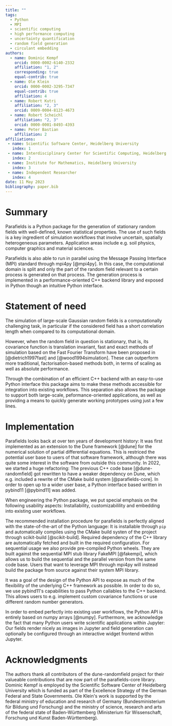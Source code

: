 ```yaml
---
title: ""
tags:
  - Python
  - MPI
  - scientific computing
  - high performance computing
  - uncertainty quantification
  - random field generation
  - circulant embedding
authors:
  - name: Dominic Kempf
    orcid: 0000-0002-6140-2332
    affiliation: "1, 2"
    corresponding: true
    equal-contrib: true
  - name: Ole Klein
    orcid: 0000-0002-3295-7347
    equal-contrib: true
    affiliation: 4
  - name: Robert Kutri
    affiliation: "2, 3"
    orcid: 0009-0004-8123-4673
  - name: Robert Scheichl
    affiliation: "2, 3"
    orcid: 0000-0001-8493-4393
  - name: Peter Bastian
    affiliation: 2
affiliations:
 - name: Scientific Software Center, Heidelberg University
   index: 1
 - name: Interdisciplinary Center for Scientific Computing, Heidelberg University
   index: 2
 - name: Institute for Mathematics, Heidelberg University
   index: 3
 - name: Independent Researcher
   index: 4
date: 11 May 2023
bibliography: paper.bib
---
```


# Summary

Parafields is a Python package for the generation of stationary random fields
with well-defined, known statistical properties. The use of such fields is a key ingredient of simulation
workflows that involve uncertain, spatially heterogeneous parameters. Application areas include
e.g. soil physics, computer graphics and material sciences.

Parafields is also able to run in parallel using the Message Passing Interface (MPI) standard through mpi4py [@mpi4py].
In this case, the computational domain is split and only the part of the random field relevant
to a certain process is generated on that process. The generation process is implemented in a performance-oriented
C++ backend library and exposed in Python though an intuitive Python interface.

# Statement of need

The simulation of large-scale Gaussian random fields is a computationally
challenging task, in particular if the considered field has a short correlation
length when compared to its computational domain.

However, when the random field in question is stationary, that is, its covariance
function is translation invariant, fast and exact methods of simulation based on the
Fast Fourier Transform have been proposed in [@dietrich1997fast] and
[@wood1994simulation]. These can outperform more traditional, factorisation-based
methods both, in terms of scaling as well as absolute performance.

Through the combination of an efficient C++ backend
with an easy-to-use Python interface this package aims to make these methods accessible
for integration into existing workflows. This separation also allows the package
to support both large-scale, peformance-oriented applications, as well as providing
a means to quickly generate working prototypes using just a few lines.


# Implementation

Parafields looks back at over ten years of development history: It was first implemented as an extension to the
Dune framework [@dune] for the numerical solution of partial differential equations. This is restriced the potential
user base to users of that software framework, although there was quite some interest in the software from outside this community.
In 2022, we started a huge refactoring: The previous C++ code base [@dune-randomfield] got rewritten to have a weaker dependency on Dune, which
e.g. included a rewrite of the CMake build system [@parafields-core]. In order to open up to a wider user base, a Python interface based written in pybind11 [@pybind11] was added.

When engineering the Python package, we put special emphasis on the following usability aspects: Installability, customizabilility and embedding into existing user workflows.

The recommended installation procedure for parafields is perfectly aligned with the state-of-the-art of the Python language: It is installable through `pip` and automatically compiles using the CMake build systen of the project through scikit-build [@scikit-build]. Required dependency of the C++ library are automatically fetched and built in the required configuration. For sequential usage we also provide
pre-compiled Python wheels. They are built against the sequential MPI stub library FakeMPI [@fakempi], which allows us to build the sequential and the parallel version from the same code base. Users that want to leverage MPI through mpi4py will instead build the package from source against their system MPI library.

It was a goal of the design of the Python API to expose as much of the flexibility of the underlying C++ framework as possible.
In order to do so, we use pybind11's capabilities to pass Python callables to the C++ backend.
This allows users to e.g. implement custom covariance functions or use different random number generators.

In order to embed perfectly into existing user workflows, the Python API is entirely based on numpy arrays [@numpy].
Furthermore, we acknowledge the fact that many Python users write scientific applications within Jupyter: Our fields render nicely as images in Jupyter and field generation can optionally be configured
through an interactive widget frontend within Jupyter.


# Acknowledgments

The authors thank all contributors of the dune-randomfield project for their valueable contributions that are now part of the parafields-core library.
Dominic Kempf is employed by the Scientific Software Center of Heidelberg University which is funded as part of the Excellence Strategy of the German Federal and State Governments.
Ole Klein's work is supported by the federal ministry of education and research
of Germany (Bundesministerium für Bildung und Forschung) and the ministry of science, research
and arts of the federal state of Baden-Württemberg (Ministerium für Wissenschaft, Forschung und Kunst Baden-Württemberg).
